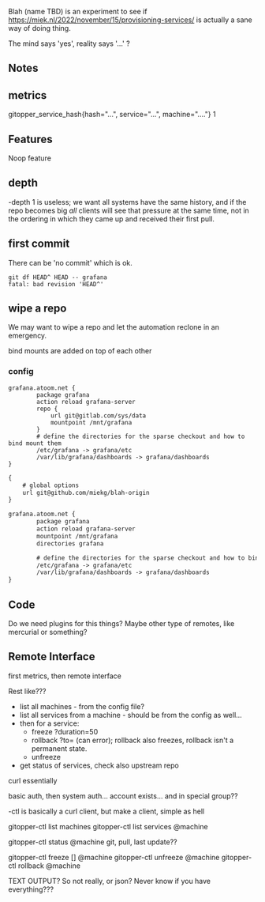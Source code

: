 Blah (name TBD) is an experiment to see if https://miek.nl/2022/november/15/provisioning-services/
is actually a sane way of doing thing.

The mind says 'yes', reality says '...' ?



## Notes

## metrics

gitopper_service_hash{hash="...", service="...", machine="...."} 1

## Features

Noop feature

## depth

-depth 1 is useless;
we want all systems have the same history, and if the repo becomes big *all* clients will see that
pressure at the same time, not in the ordering in which they came up and received their first pull.

## first commit

There can be 'no commit' which is ok.

~~~
git df HEAD^ HEAD -- grafana
fatal: bad revision 'HEAD^'
~~~

## wipe a repo

We may want to wipe a repo and let the automation reclone in an emergency.

bind mounts are added on top of each other

### config

~~~
grafana.atoom.net {
        package grafana
        action reload grafana-server
        repo {
            url git@gitlab.com/sys/data
            mountpoint /mnt/grafana
        }
        # define the directories for the sparse checkout and how to bind mount them
        /etc/grafana -> grafana/etc
        /var/lib/grafana/dashboards -> grafana/dashboards
}
~~~

~~~ txt
{
    # global options
    url git@github.com/miekg/blah-origin
}

grafana.atoom.net {
        package grafana
        action reload grafana-server
        mountpoint /mnt/grafana
        directories grafana

        # define the directories for the sparse checkout and how to bind mount them
        /etc/grafana -> grafana/etc
        /var/lib/grafana/dashboards -> grafana/dashboards
}
~~~

## Code

Do we need plugins for this things? Maybe other type of remotes, like mercurial or something?

## Remote Interface

first metrics, then remote interface

Rest like???

- list all machines - from the config file?
- list all services from a machine - should be from the config as well...
- then for a service:
    * freeze ?duration=50
    * rollback ?to=<hash> (can error); rollback also freezes, rollback isn't a permanent state.
    * unfreeze
- get status of services, check also upstream repo

curl essentially

basic auth, then system auth... account exists... and in special group??

-ctl is basically a curl client, but make a client, simple as hell

gitopper-ctl list machines
gitopper-ctl list services @machine

gitopper-ctl status <service-name> @machine  git, pull, last update??

gitopper-ctl freeze <service-name> [<duration>] @machine
gitopper-ctl unfreeze <service-name> @machine
gitopper-ctl rollback <service-name> <hash> @machine

TEXT OUTPUT? So not really, or json? Never know if you have everything???
